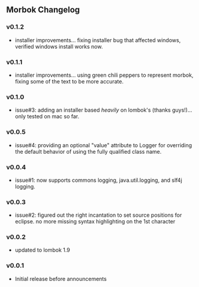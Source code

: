 Morbok Changelog
----------------
### v0.1.2
* installer improvements... fixing installer bug that affected windows, verified windows install works now.

### v0.1.1
* installer improvements... using green chili peppers to represent morbok, fixing some of the text to be more accurate.

### v0.1.0
* issue#3: adding an installer based *heavily* on lombok's (thanks guys!)... only tested on mac so far.

### v0.0.5
* issue#4: providing an optional "value" attribute to Logger for overriding the default behavior of using the fully qualified class name.

### v0.0.4
* issue#1: now supports commons logging, java.util.logging, and slf4j logging.

### v0.0.3
* issue#2: figured out the right incantation to set source positions for eclipse.  no more missing syntax highlighting on the 1st character

### v0.0.2
* updated to lombok 1.9

### v0.0.1

* Initial release before announcements
